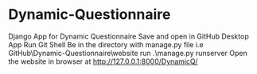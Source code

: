 # Dynamic-Questionnaire
Django App for Dynamic Questionnaire
Save and open in GitHub Desktop App
Run Git Shell
Be in the directory with manage.py file i.e GitHub\Dynamic-Questionnaire\website
run .\manage.py runserver
Open the website in browser at http://127.0.0.1:8000/DynamicQ/ 
